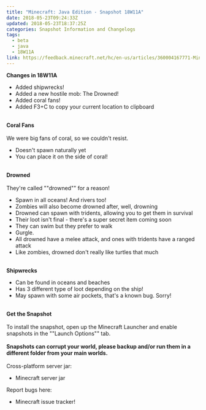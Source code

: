 ```yaml
---
title: "Minecraft: Java Edition - Snapshot 18W11A"
date: 2018-05-23T09:24:33Z
updated: 2018-05-23T18:37:25Z
categories: Snapshot Information and Changelogs
tags:
  - beta
  - java
  - 18W11A
link: https://feedback.minecraft.net/hc/en-us/articles/360004167771-Minecraft-Java-Edition-Snapshot-18W11A
---
```


**Changes in 18W11A**

-   Added shipwrecks!
-   Added a new hostile mob: The Drowned!
-   Added coral fans!
-   Added F3+C to copy your current location to clipboard

\
**Coral Fans**\
\
We were big fans of coral, so we couldn\'t resist.

-   Doesn\'t spawn naturally yet
-   You can place it on the side of coral!

\
**Drowned**\
\
They\'re called \"\"drowned\"\" for a reason!

-   Spawn in all oceans! And rivers too!
-   Zombies will also become drowned after, well, drowning
-   Drowned can spawn with tridents, allowing you to get them in survival
-   Their loot isn\'t final - there\'s a super secret item coming soon
-   They can swim but they prefer to walk
-   Gurgle.
-   All drowned have a melee attack, and ones with tridents have a ranged attack
-   Like zombies, drowned don\'t really like turtles that much

\
**Shipwrecks**

-   Can be found in oceans and beaches
-   Has 3 different type of loot depending on the ship!
-   May spawn with some air pockets, that\'s a known bug. Sorry!

\
**Get the Snapshot**\
\
To install the snapshot, open up the Minecraft Launcher and enable snapshots in the \"\"Launch Options\"\" tab.\
\
**Snapshots can corrupt your world, please backup and/or run them in a different folder from your main worlds.**\
\
Cross-platform server jar:

-   Minecraft server jar

Report bugs here:

-   Minecraft issue tracker!

<div>

 

</div>
